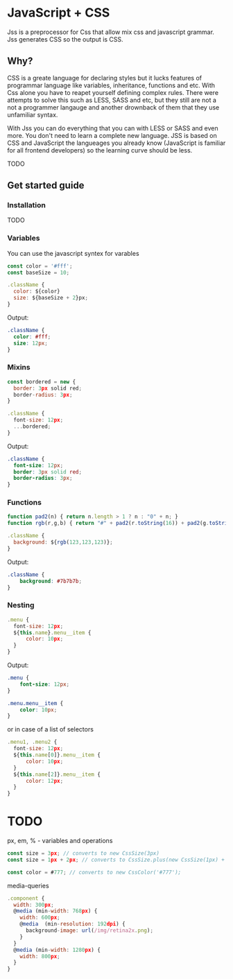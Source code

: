 # JavaScript + CSS

Jss is a preprocessor for Css that allow mix css and javascript grammar. Jss generates CSS so the output is CSS.

## Why?

CSS is a greate language for declaring styles but it lucks features of programmar language like variables, inheritance, functions and etc. With Css alone you have to reapet yourself defining complex rules. There were attempts to solve this such as LESS, SASS and etc, but they still are not a not a programmer langauge and another drownback of them that they use unfamiliar syntax.

With Jss you can do everything that you can with LESS or SASS and even more. You don't need to learn a complete new language. JSS is based on CSS and JavaScript the langueages you already know (JavaScript is familiar for all frontend developers) so the learning curve should be less.

TODO

## Get started guide

### Installation
TODO

### Variables

You can use the javascript syntex for varables

``` javascript
const color = '#fff';
const baseSize = 10;

.className {
  color: ${color}
  size: ${baseSize + 2}px;
}
```

Output:

``` css
.className {
  color: #fff;
  size: 12px;
}
```

### Mixins

``` javascript
const bordered = new {
  border: 3px solid red;
  border-radius: 3px;
}

.className {
  font-size: 12px;
  ...bordered;
}
```

Output:

``` css
.className {
  font-size: 12px;
  border: 3px solid red;
  border-radius: 3px;
}
```

### Functions

``` javascript
function pad2(n) { return n.length > 1 ? n : "0" + n; }
function rgb(r,g,b) { return "#" + pad2(r.toString(16)) + pad2(g.toString(16)) + pad2(b.toString(16)); }

.className {
  background: ${rgb(123,123,123)};
}
```

Output:

``` css
.className {
    background: #7b7b7b;
}
```




### Nesting

``` javascript
.menu {
  font-size: 12px;
  ${this.name}.menu__item {
      color: 10px;
  }
}
```

Output:

``` css
.menu {
    font-size: 12px;
}

.menu.menu__item {
    color: 10px;
}
```

or in case of a list of selectors
``` javascript
.menu1, .menu2 {
  font-size: 12px;
  ${this.name[0]}.menu__item {
      color: 10px;
  }
  ${this.name[2]}.menu__item {
      color: 12px;
  }
}
```


# TODO
px, em, % - variables and operations

``` javascript
const size = 3px; // converts to new CssSize(3px)
const size = 1px + 2px; // converts to CssSize.plus(new CssSize(1px) + new CssSize(3px))

const color = #777; // converts to new CssColor('#777');
```

media-queries

``` javascript
.component {
  width: 300px;
  @media (min-width: 768px) {
    width: 600px;
    @media  (min-resolution: 192dpi) {
      background-image: url(/img/retina2x.png);
    }
  }
  @media (min-width: 1280px) {
    width: 800px;
  }
}
```
